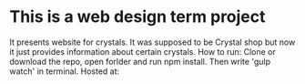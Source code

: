 # This is a web design term project 
It presents website for crystals.
It was supposed to be Crystal shop but now it just provides information about certain crystals.
How to run:
Clone or download the repo, open forlder and run npm install. Then write 'gulp watch' in terminal.
Hosted at:
